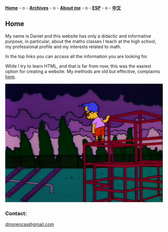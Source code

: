 [**Home**](ENGindex.html)  - o -    [**Archives**](ENGArchivos.html)  - o -     [**About me**](ENGSobremi.html)  - o -   [**ESP**](/index.html) - o -    [**中文**](/CH/CHindex.html) 


## Home

My name is Daniel and this website has only a didactic and informative purpose, in particular, about the maths classes I teach at the high school, my professional profile and my interests related to math. 

In the top links you can access all the information you are looking for. 

While I try to learn HTML, and that is far from now, this was the easiest option for creating a website. 
My methods are old but effective, complaints [here](https://www.youtube.com/watch?v=4GicJVYQvcg&list=LLecsc4UOOJfb3kJ5_0Mxe2A&index=39&t=0s).

![YO](/MetaArchivos/Sad_Milhouse.png)

### Contact:

dmorencas@gmail.com
